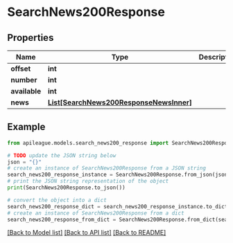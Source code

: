 # SearchNews200Response


## Properties

Name | Type | Description | Notes
------------ | ------------- | ------------- | -------------
**offset** | **int** |  | [optional] 
**number** | **int** |  | [optional] 
**available** | **int** |  | [optional] 
**news** | [**List[SearchNews200ResponseNewsInner]**](SearchNews200ResponseNewsInner.md) |  | [optional] 

## Example

```python
from apileague.models.search_news200_response import SearchNews200Response

# TODO update the JSON string below
json = "{}"
# create an instance of SearchNews200Response from a JSON string
search_news200_response_instance = SearchNews200Response.from_json(json)
# print the JSON string representation of the object
print(SearchNews200Response.to_json())

# convert the object into a dict
search_news200_response_dict = search_news200_response_instance.to_dict()
# create an instance of SearchNews200Response from a dict
search_news200_response_from_dict = SearchNews200Response.from_dict(search_news200_response_dict)
```
[[Back to Model list]](../README.md#documentation-for-models) [[Back to API list]](../README.md#documentation-for-api-endpoints) [[Back to README]](../README.md)


